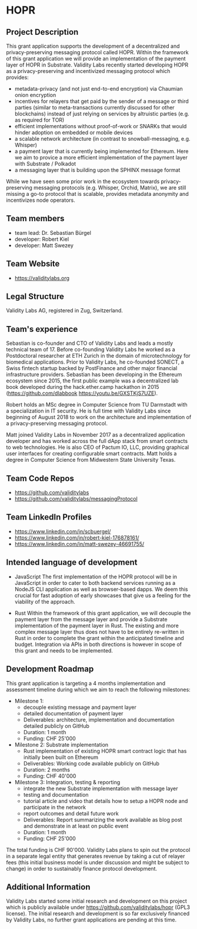 # HOPR

## Project Description
This grant application supports the development of a decentralized and privacy-preserving messaging protocol called HOPR. Within the framework of this grant application we will provide an implementation of the payment layer of HOPR in Substrate. Validity Labs recently started developing HOPR as a privacy-preserving and incentivized messaging protocol which provides:
* metadata-privacy (and not just end-to-end encryption) via Chaumian onion encryption
* incentives for relayers that get paid by the sender of a message or third parties (similar to meta-transactions currently discussed for other blockchains) instead of just relying on services by altruistic parties (e.g. as required for TOR)
* efficient implementations without proof-of-work or SNARKs that would hinder adoption on embedded or mobile devices
* a scalable network architecture (in contrast to snowball-messaging, e.g. Whisper)
* a payment layer that is currently being implemented for Ethereum. Here we aim to provice a more efficient implementation of the payment layer with Substrate / Polkadot
* a messaging layer that is building upon the SPHINX message format

While we have seen some prior work in the ecosystem towards privacy-preserving messaging protocols (e.g. Whisper, Orchid, Matrix), we are still missing a go-to protocol that is scalable, provides metadata anonymity and incentivizes node operators.

## Team members
* team lead: Dr. Sebastian Bürgel
* developer: Robert Kiel
* developer: Matt Swezey

## Team Website	
* https://validitylabs.org

## Legal Structure 
Validity Labs AG, registered in Zug, Switzerland.

## Team's experience
Sebastian is co-founder and CTO of Validity Labs and leads a mostly technical team of 17. Before co-founding Validity Labs he worked as a Postdoctoral researcher at ETH Zurich in the domain of microtechnology for biomedical applications. Prior to Validity Labs, he co-founded SONECT, a Swiss fintech startup backed by PostFinance and other major financial infrastructure providers. Sebastian has been developing in the Ethereum ecosystem since 2015, the first public example was a decentralized lab book developed during the hack.ether.camp hackathon in 2015 (https://github.com/dlabbook https://youtu.be/GXSTKjS7UZE).

Robert holds an MSc degree in Computer Science from TU Darmstadt with a specialization in IT security. He is full time with Validity Labs since beginning of August 2018 to work on the architecture and implementation of a privacy-preserving messaging protocol.

Matt joined Validity Labs in November 2017 as a decentralized application developer and has worked across the full dApp stack from smart contracts to web technologies. He is also CEO of Pactum IO, LLC, providing graphical user interfaces for creating configurable smart contracts. Matt holds a degree in Computer Science from Midwestern State University Texas.

## Team Code Repos
* https://github.com/validitylabs
* https://github.com/validitylabs/messagingProtocol

## Team LinkedIn Profiles
* https://www.linkedin.com/in/scbuergel/
* https://www.linkedin.com/in/robert-kiel-176878161/
* https://www.linkedin.com/in/matt-swezey-46691755/

## Intended language of development
* JavaScript
The first implementation of the HOPR protocol will be in JavaScript in order to cater to both backend services running as a NodeJS CLI application as well as browser-based dapps. We deem this crucial for fast adoption of early showcases that give us a feeling for the viability of the approach.

* Rust
Within the framework of this grant application, we will decouple the payment layer from the message layer and provide a Substrate implementation of the payment layer in Rust. The existing and more complex message layer thus does not have to be entirely re-written in Rust in order to complete the grant within the anticipated timeline and budget. Integration via APIs in both directions is however in scope of this grant and needs to be implemented.

## Development Roadmap
This grant application is targeting a 4 months implementation and assessment timeline during which we aim to reach the following milestones:
* Milestone 1: 
   * decouple existing message and payment layer
   * detailed documentation of payment layer
   * Deliverables: architecture, implementation and documentation detailed publicly on GitHub
   * Duration: 1 month
   * Funding: CHF 25'000
* Milestone 2: Substrate implementation
   * Rust implementation of existing HOPR smart contract logic that has initially been built on Ethereum
   * Deliverables: Working code available publicly on GitHub
   * Duration: 2 months
   * Funding: CHF 40'000
* Milestone 3: Integration, testing & reporting
   * integrate the new Substrate implementation with message layer
   * testing and documentation
   * tutorial article and video that details how to setup a HOPR node and participate in the network
   * report outcomes and detail future work
   * Deliverables: Report summarizing the work available as blog post and demonstrate in at least on public event
   * Duration: 1 month
   * Funding: CHF 25'000

The total funding is CHF 90'000. Validity Labs plans to spin out the protocol in a separate legal entity that generates revenue by taking a cut of relayer fees (this initial business model is under discussion and might be subject to change) in order to sustainably finance protocol development.

## Additional Information
Validity Labs started some initial research and development on this project which is publicly available under https://github.com/validitylabs/hopr (GPL3 license). The initial research and development is so far exclusively financed by Validity Labs, no further grant applications are pending at this time.
